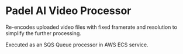 # Padel AI Video Processor

Re-encodes uploaded video files with fixed framerate and resolution to simplify the further processing.

Executed as an SQS Queue processor in AWS ECS service.

